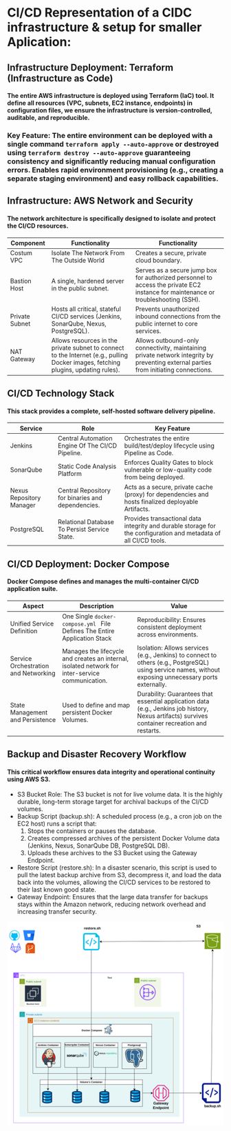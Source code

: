 
# CI/CD Representation of a CIDC infrastructure & setup for smaller Aplication:
## Infrastructure Deployment: Terraform (Infrastructure as Code)
#### The entire AWS infrastructure is deployed using Terraform (IaC) tool. It define all resources (VPC, subnets, EC2 instance, endpoints) in configuration files, we ensure the infrastructure is version-controlled, auditable, and reproducible.
### Key Feature: The entire environment can be deployed with a single command ```terraform apply --auto-approve``` or destroyed using ```terraform destroy --auto-approve```  guaranteeing consistency and significantly reducing manual configuration errors. Enables rapid environment provisioning (e.g., creating a separate staging environment) and easy rollback capabilities.


## Infrastructure: AWS Network and Security
#### The network architecture is specifically designed to isolate and protect the CI/CD resources.

|  Component  |Functionality | Functionality |
| ------------- | ------------- | ------------- |
| Costum VPC  | Isolate The Network From The Outside World | Creates a secure, private cloud boundary. |
| Bastion Host | A single, hardened server in the public subnet. | Serves as a secure jump box for authorized personnel to access the private EC2 instance for maintenance or troubleshooting (SSH). |
| Private Subnet | Hosts all critical, stateful CI/CD services (Jenkins, SonarQube, Nexus, PostgreSQL). | Prevents unauthorized inbound connections from the public internet to core services. |
| NAT Gateway | Allows resources in the private subnet to connect to the Internet (e.g., pulling Docker images, fetching plugins, updating rules). | Allows outbound-only connectivity, maintaining private network integrity by preventing external parties from initiating connections. |

## CI/CD Technology Stack
#### This stack provides a complete, self-hosted software delivery pipeline.

|  Service  | Role | Key Feature |
| ------------- | ------------- | ------------- |
| Jenkins  | Central Automation Engine Of The CI/CD Pipeline. | Orchestrates the entire build/test/deploy lifecycle using Pipeline as Code. |
| SonarQube | Static Code Analysis Platform | Enforces Quality Gates to block vulnerable or low-quality code from being deployed. |
| Nexus Repository Manager | Central Repository for binaries and dependencies. | Acts as a secure, private cache (proxy) for dependencies and hosts finalized deployable Artifacts. |
| PostgreSQL | Relational Database To Persist Service State. | Provides transactional data integrity and durable storage for the configuration and metadata of all CI/CD tools. |

## CI/CD Deployment: Docker Compose
#### Docker Compose defines and manages the multi-container CI/CD application suite.

| Aspect  | Description | Value |
| ------------- | ------------- | ------------- |
| Unified Service Definition  | One Single ```docker-compose.yml ``` File Defines The Entire Application Stack | Reproducibility: Ensures consistent deployment across environments. |
| Service Orchestration and Networking |Manages the lifecycle and creates an internal, isolated network for inter-service communication. | Isolation: Allows services (e.g., Jenkins) to connect to others (e.g., PostgreSQL) using service names, without exposing unnecessary ports externally. |
|  State Management and Persistence | Used to define and map persistent Docker Volumes. | Durability: Guarantees that essential application data (e.g., Jenkins job history, Nexus artifacts) survives container recreation and restarts. |



## Backup and Disaster Recovery Workflow
#### This critical workflow ensures data integrity and operational continuity using AWS S3.
- S3 Bucket Role: The S3 bucket is not for live volume data. It is the highly durable, long-term storage target for archival backups of the CI/CD volumes.
- Backup Script (backup.sh): A scheduled process (e.g., a cron job on the EC2 host) runs a script that:
    1. Stops the containers or pauses the database.
    2. Creates compressed archives of the persistent Docker Volume data (Jenkins, Nexus, SonarQube DB, PostgreSQL DB).
    3. Uploads these archives to the S3 Bucket using the Gateway Endpoint.
- Restore Script (restore.sh): In a disaster scenario, this script is used to pull the latest backup archive from S3, decompress it, and load the data back into the volumes, allowing the CI/CD services to be restored to their last known good state.
- Gateway Endpoint: Ensures that the large data transfer for backups stays within the Amazon network, reducing network overhead and increasing transfer security.



![alt text](https://github.com/dev126712/cicd/blob/2d79805398c75877537e3484ff48f43334716e04/cicd.png)
